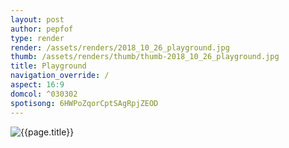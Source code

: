 ```yaml
---
layout: post
author: pepfof
type: render
render: /assets/renders/2018_10_26_playground.jpg
thumb: /assets/renders/thumb/thumb-2018_10_26_playground.jpg
title: Playground
navigation_override: /
aspect: 16:9
domcol: ^030302
spotisong: 6HWPoZqorCptSAgRpjZEOD
---
```


<!--USER BEGIN 1-->

<!--USER END 1-->
<img src = "{{ page.render }}" class="image_main" alt="{{page.title}}">

<!--more-->
<!--USER BEGIN 2-->

<!--USER END 2-->


